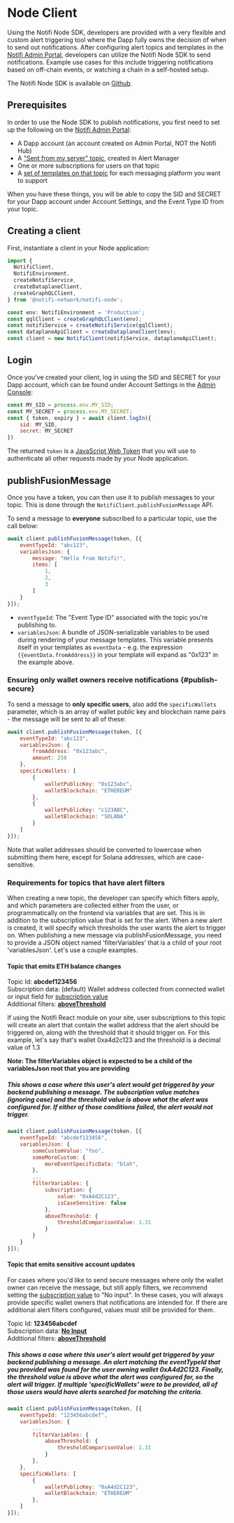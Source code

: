 # Node Client

Using the Notifi Node SDK, developers are provided with a very flexible and custom alert triggering tool where the Dapp
fully owns the decision of when to send out notifications. After configuring alert topics and templates in the
[Notifi Admin Portal](https://admin.notifi.network), developers can utilize the Notifi Node SDK to send notifications.
Example use cases for this include triggering notifications based on off-chain events, or watching a chain in a
self-hosted setup.

The Notifi Node SDK is available on [Github](https://github.com/notifi-network/notifi-sdk-ts/tree/main/packages/notifi-node).

## Prerequisites

In order to use the Node SDK to publish notifications, you first need to set up the following on the
[Notifi Admin Portal](https://admin.notifi.network):

- A Dapp account (an account created on Admin Portal, NOT the Notifi Hub)
- A ["Sent from my server" topic](../../create-topics/api-triggered.md), created in Alert Manager
- One or more subscriptions for users on that topic
- A [set of templates on that topic](../../styling-your-notifications/index.md) for each messaging platform you want to support

When you have these things, you will be able to copy the SID and SECRET for your Dapp account
under Account Settings, and the Event Type ID from your topic.

## Creating a client

First, instantiate a client in your Node application:

```javascript
import {
  NotifiClient,
  NotifiEnvironment,
  createNotifiService, 
  createDataplaneClient, 
  createGraphQLClient,
} from '@notifi-network/notifi-node';

const env: NotifiEnvironment = 'Production';
const gqlClient = createGraphQLClient(env);
const notifiService = createNotifiService(gqlClient);
const dataplaneApiClient = createDataplaneClient(env);
const client = new NotifiClient(notifiService, dataplaneApiClient);
```

## Login

Once you've created your client, log in using the SID and SECRET for your Dapp account,
which can be found under Account Settings in the [Admin Console](https://admin.notifi.network/):

```javascript
const MY_SID = process.env.MY_SID;
const MY_SECRET = process.env.MY_SECRET;
const { token, expiry } = await client.logIn({
    sid: MY_SID,
    secret: MY_SECRET
})
```

The returned `token` is a [JavaScript Web Token](https://jwt.io) that you will use to authenticate
all other requests made by your Node application.

## publishFusionMessage

Once you have a token, you can then use it to publish messages to your topic. This is done through the
`NotifiClient.publishFusionMessage` API.

To send a message to **everyone** subscribed to a particular topic, use the call below:

```javascript
await client.publishFusionMessage(token, [{
    eventTypeId: "abc123",
    variablesJson: {
        message: "Hello from Notifi!",
        items: [
            1,
            2,
            3    
        ]
    }
}]);
```

- `eventTypeId`: The "Event Type ID" associated with the topic you're publishing to.
- `variablesJson`: A bundle of JSON-serializable variables to be used during rendering
  of your message templates. This variable presents itself in your templates as `eventData` -
  e.g. the expression `{{eventData.fromAddress}}` in your template will expand as "0x123"
  in the example above.

### Ensuring only wallet owners receive notifications {#publish-secure}
To send a message to **only specific users**, also add the `specificWallets` parameter,
which is an array of wallet public key and blockchain name pairs - the message will be sent
to all of these:

```javascript
await client.publishFusionMessage(token, [{
    eventTypeId: "abc123",
    variablesJson: {
        fromAddress: "0x123abc",
        amount: 250
    },
    specificWallets: [
        {
            walletPublicKey: "0x123abc",
            walletBlockchain: "ETHEREUM"
        },
        {
            walletPublicKey: "c123ABC",
            walletBlockchain: "SOLANA"
        }
    ]
}]);
```

Note that wallet addresses should be converted to lowercase when submitting them
here, except for Solana addresses, which are case-sensitive.

### Requirements for topics that have alert filters

When creating a new topic, the developer can specify which filters apply, and which parameters are collected either from the user, or programmatically on the frontend via variables that are set. This is in addition to the subscription value that is set for the alert. When a new alert is created, it will specify which thresholds the user wants the alert to trigger on. When publishing a new message via publishFusionMessage, you need to provide a JSON object named 'filterVariables' that is a child of your root 'variablesJson'. Let's use a couple examples.

#### Topic that emits ETH balance changes

Topic Id: **abcdef123456**<br />
Subscription data: (default) Wallet address collected from connected wallet or input field for [subscription value](../../create-topics/api-triggered.md#topic-data)<br />
Additional filters: **[aboveThreshold](../alert-filters/index.md#abovethreshold)**<br />

If using the Notifi React module on your site, user subscriptions to this topic will create an alert that contain the wallet address that the alert should be triggered on, along with the threshold that it should trigger on. For this example, let's say that's wallet 0xa4d2c123 and the threshold is a decimal value of 1.3

**Note: The filterVariables object is expected to be a child of the variablesJson root that you are providing**

##### This shows a case where this user's alert would get triggered by your backend publishing a message. The subscription value matches (ignoring case) and the threshold value is above what the alert was configured for. If either of those conditions failed, the alert would not trigger.
```javascript
await client.publishFusionMessage(token, [{
    eventTypeId: "abcdef123456",
    variablesJson: {
        someCustomValue: "foo",
        someMoreCustom: {
            moreEventSpecificData: "blah",
        },
        ...
        filterVariables: {
            subscription: {
                value: "0xA4d2C123",
                isCaseSensitive: false
            },
            aboveThreshold: {
                thresholdComparisonValue: 1.31
            }
        }
    }
}]);
```

#### Topic that emits sensitive account updates 
For cases where you'd like to send secure messages where only the wallet owner can receive the message, but still apply filters, we recommend setting the [subscription value](../../create-topics/api-triggered.md#topic-data) to "No input". In these cases, you will always provide specific wallet owners that notifications are intended for. If there are additional alert filters configured, values must still be provided for them.

Topic Id: **123456abcdef**<br />
Subscription data: **[No Input](../../create-topics/api-triggered.md#topic-data)**<br />
Additional filters: **[aboveThreshold](../alert-filters/index.md#abovethreshold)**<br />

##### This shows a case where this user's alert would get triggered by your backend publishing a message. An alert matching the eventTypeId that you provided was found for the user owning wallet 0xA4d2C123. Finally, the threshold value is above what the alert was configured for, so the alert will trigger. If multiple 'specificWallets' were to be provided, all of those users would have alerts searched for matching the criteria.
```javascript
await client.publishFusionMessage(token, [{
    eventTypeId: "123456abcdef",
    variablesJson: {
        ...
        filterVariables: {
            aboveThreshold: {
                thresholdComparisonValue: 1.31
            }
        },
    },
    specificWallets: [
        {
            walletPublicKey: "0xA4d2C123",
            walletBlockchain: "ETHEREUM"
        },
    ]
}]);
```
